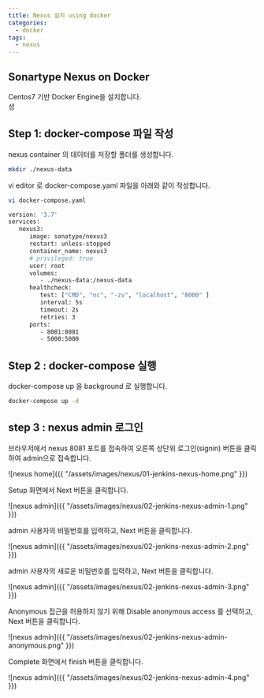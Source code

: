 ```yaml
---
title: Nexus 설치 using docker
categories:
  - docker 
tags:
  - nexus
---
```


## Sonartype Nexus on Docker
Centos7 기반 Docker Engine을 설치합니다.  
성
## Step 1: docker-compose 파일 작성
nexus container 의 데이터를 저장할 폴더를 생성합니다.  
```bash
mkdir ./nexus-data
```

vi editor 로 docker-compose.yaml 파일을 아래와 같이 작성합니다.

```bash
vi docker-compose.yaml

version: '3.7'
services:
   nexus3:
      image: sonatype/nexus3
      restart: unless-stopped
      container_name: nexus3
      # privileged: true
      user: root
      volumes:
         - ./nexus-data:/nexus-data
      healthcheck:
         test: ["CMD", "nc", "-zv", "localhost", "8000" ]
         interval: 5s
         timeout: 2s
         retries: 3
      ports:
         - 8081:8081
         - 5000:5000
```

## Step 2 : docker-compose 실행
docker-compose up 을 background 로 실행합니다.

```bash
docker-compose up -d
```

## step 3 : nexus admin 로그인
브라우저에서 nexus 8081 포트를 접속하여 오른쪽 상단위 로그인(signin) 버튼을 클릭하여 admin으로 접속합니다.  

![nexus home]({{ "/assets/images/nexus/01-jenkins-nexus-home.png" }})

Setup 화면에서 Next 버튼을 클릭합니다.  

![nexus admin]({{ "/assets/images/nexus/02-jenkins-nexus-admin-1.png" }})

admin 사용자의 비밀번호를 입력하고, Next 버튼을 클릭합니다.  

![nexus admin]({{ "/assets/images/nexus/02-jenkins-nexus-admin-2.png" }})

admin 사용자의 새로운 비밀번호를 입력하고, Next 버튼을 클릭합니다.  

![nexus admin]({{ "/assets/images/nexus/02-jenkins-nexus-admin-3.png" }})

Anonymous 접근을 허용하지 않기 위해 Disable anonymous access 를 선택하고, Next 버튼을 클릭합니다.   

![nexus admin]({{ "/assets/images/nexus/02-jenkins-nexus-admin-anonymous.png" }})

Complete 화면에서 finish 버튼을 클릭합니다.    

![nexus admin]({{ "/assets/images/nexus/02-jenkins-nexus-admin-4.png" }})